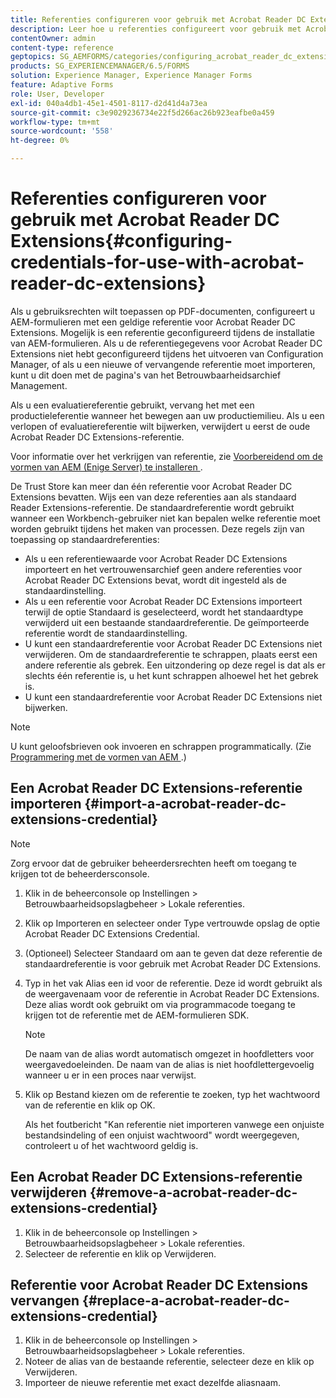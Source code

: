 ```yaml
---
title: Referenties configureren voor gebruik met Acrobat Reader DC Extensions
description: Leer hoe u referenties configureert voor gebruik met Acrobat Reader DC Extensions.
contentOwner: admin
content-type: reference
geptopics: SG_AEMFORMS/categories/configuring_acrobat_reader_dc_extensions
products: SG_EXPERIENCEMANAGER/6.5/FORMS
solution: Experience Manager, Experience Manager Forms
feature: Adaptive Forms
role: User, Developer
exl-id: 040a4db1-45e1-4501-8117-d2d41d4a73ea
source-git-commit: c3e9029236734e22f5d266ac26b923eafbe0a459
workflow-type: tm+mt
source-wordcount: '558'
ht-degree: 0%

---
```


# Referenties configureren voor gebruik met Acrobat Reader DC Extensions{#configuring-credentials-for-use-with-acrobat-reader-dc-extensions}

Als u gebruiksrechten wilt toepassen op PDF-documenten, configureert u AEM-formulieren met een geldige referentie voor Acrobat Reader DC Extensions. Mogelijk is een referentie geconfigureerd tijdens de installatie van AEM-formulieren. Als u de referentiegegevens voor Acrobat Reader DC Extensions niet hebt geconfigureerd tijdens het uitvoeren van Configuration Manager, of als u een nieuwe of vervangende referentie moet importeren, kunt u dit doen met de pagina&#39;s van het Betrouwbaarheidsarchief Management.

Als u een evaluatiereferentie gebruikt, vervang het met een productieleferentie wanneer het bewegen aan uw productiemilieu. Als u een verlopen of evaluatiereferentie wilt bijwerken, verwijdert u eerst de oude Acrobat Reader DC Extensions-referentie.

Voor informatie over het verkrijgen van referentie, zie [ Voorbereidend om de vormen van AEM (Enige Server) te installeren ](https://helpx.adobe.com/pdf/aem-forms/6-3/prepare-install-single-server.pdf).

De Trust Store kan meer dan één referentie voor Acrobat Reader DC Extensions bevatten. Wijs een van deze referenties aan als standaard Reader Extensions-referentie. De standaardreferentie wordt gebruikt wanneer een Workbench-gebruiker niet kan bepalen welke referentie moet worden gebruikt tijdens het maken van processen. Deze regels zijn van toepassing op standaardreferenties:

* Als u een referentiewaarde voor Acrobat Reader DC Extensions importeert en het vertrouwensarchief geen andere referenties voor Acrobat Reader DC Extensions bevat, wordt dit ingesteld als de standaardinstelling.
* Als u een referentie voor Acrobat Reader DC Extensions importeert terwijl de optie Standaard is geselecteerd, wordt het standaardtype verwijderd uit een bestaande standaardreferentie. De geïmporteerde referentie wordt de standaardinstelling.
* U kunt een standaardreferentie voor Acrobat Reader DC Extensions niet verwijderen. Om de standaardreferentie te schrappen, plaats eerst een andere referentie als gebrek. Een uitzondering op deze regel is dat als er slechts één referentie is, u het kunt schrappen alhoewel het het gebrek is.
* U kunt een standaardreferentie voor Acrobat Reader DC Extensions niet bijwerken.

>[!NOTE]
>
>U kunt geloofsbrieven ook invoeren en schrappen programmatically. (Zie [ Programmering met de vormen van AEM ](https://experienceleague.adobe.com/docs/experience-manager-release-information/aem-release-updates/previous-updates/aem-previous-versions.html).)

## Een Acrobat Reader DC Extensions-referentie importeren {#import-a-acrobat-reader-dc-extensions-credential}

>[!NOTE]
> 
> Zorg ervoor dat de gebruiker beheerdersrechten heeft om toegang te krijgen tot de beheerdersconsole.

1. Klik in de beheerconsole op Instellingen > Betrouwbaarheidsopslagbeheer > Lokale referenties.
1. Klik op Importeren en selecteer onder Type vertrouwde opslag de optie Acrobat Reader DC Extensions Credential.
1. (Optioneel) Selecteer Standaard om aan te geven dat deze referentie de standaardreferentie is voor gebruik met Acrobat Reader DC Extensions.
1. Typ in het vak Alias een id voor de referentie. Deze id wordt gebruikt als de weergavenaam voor de referentie in Acrobat Reader DC Extensions. Deze alias wordt ook gebruikt om via programmacode toegang te krijgen tot de referentie met de AEM-formulieren SDK.

   >[!NOTE]
   >
   >De naam van de alias wordt automatisch omgezet in hoofdletters voor weergavedoeleinden. De naam van de alias is niet hoofdlettergevoelig wanneer u er in een proces naar verwijst.

1. Klik op Bestand kiezen om de referentie te zoeken, typ het wachtwoord van de referentie en klik op OK.

   Als het foutbericht &quot;Kan referentie niet importeren vanwege een onjuiste bestandsindeling of een onjuist wachtwoord&quot; wordt weergegeven, controleert u of het wachtwoord geldig is.

## Een Acrobat Reader DC Extensions-referentie verwijderen {#remove-a-acrobat-reader-dc-extensions-credential}

1. Klik in de beheerconsole op Instellingen > Betrouwbaarheidsopslagbeheer > Lokale referenties.
1. Selecteer de referentie en klik op Verwijderen.

## Referentie voor Acrobat Reader DC Extensions vervangen {#replace-a-acrobat-reader-dc-extensions-credential}

1. Klik in de beheerconsole op Instellingen > Betrouwbaarheidsopslagbeheer > Lokale referenties.
1. Noteer de alias van de bestaande referentie, selecteer deze en klik op Verwijderen.
1. Importeer de nieuwe referentie met exact dezelfde aliasnaam.
